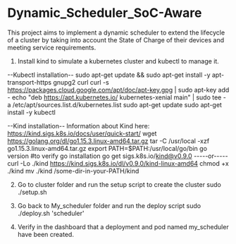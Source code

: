 # Dynamic_Scheduler_SoC-Aware
This project aims to implement a dynamic scheduler to extend the lifecycle of a cluster by taking into account the State of Charge of their devices and meeting service requirements.

1. Install kind to simulate a kubernetes cluster and kubectl to manage it.

--Kubectl installation--
sudo apt-get update && sudo apt-get install -y apt-transport-https gnupg2 curl
curl -s https://packages.cloud.google.com/apt/doc/apt-key.gpg | sudo apt-key add -
echo "deb https://apt.kubernetes.io/ kubernetes-xenial main" | sudo tee -a /etc/apt/sources.list.d/kubernetes.list
sudo apt-get update
sudo apt-get install -y kubectl

--Kind installation-- Information about Kind here: https://kind.sigs.k8s.io/docs/user/quick-start/
wget https://golang.org/dl/go1.15.3.linux-amd64.tar.gz
tar -C /usr/local -xzf go1.15.3.linux-amd64.tar.gz
export PATH=$PATH:/usr/local/go/bin
go version #to verify go installation
go get sigs.k8s.io/kind@v0.9.0
-----or-----
curl -Lo ./kind https://kind.sigs.k8s.io/dl/v0.9.0/kind-linux-amd64
chmod +x ./kind
mv ./kind /some-dir-in-your-PATH/kind

2. Go to cluster folder and run the setup script to create the cluster
sudo ./setup.sh

3. Go back to My_scheduler folder and run the deploy script
sudo ./deploy.sh 'scheduler'

4. Verify in the dashboard that a deployment and pod named my_scheduler have been created.
